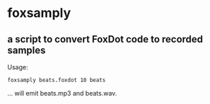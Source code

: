# foxsamply

## a script to convert FoxDot code to recorded samples

Usage:

```
foxsamply beats.foxdot 10 beats
```

... will emit beats.mp3 and beats.wav.